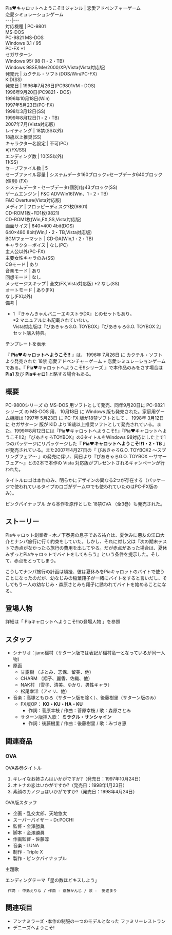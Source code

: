 Pia♥キャロットへようこそ!!  ジャンル  |  恋愛アドベンチャーゲーム   
恋愛シミュレーションゲーム  
---|---  
対応機種  |  PC-9801    
MS-DOS  
PC-9821  MS-DOS  
Windows 3.1  /  95  
PC-FX  *1  
セガサターン  
Windows 95/  98  (1・2・TB)  
Windows 98SE/Me/2000/XP/Vista(Vista対応版)  
発売元  |  カクテル・ソフト(DOS/Win/PC-FX)   
KID(SS)  
発売日  |  1996年7月26日(PC9801VM・DOS)   
1996年9月20日(PC9821・DOS)  
1996年10月18日(Win)  
1997年5月23日(PC-FX)  
1998年3月12日(SS)  
1999年8月12日(1・2・TB)  
2007年7月(Vista対応版)  
レイティング  |  18禁(SS以外)   
18歳以上推奨(SS)  
キャラクター名設定  |  不可(PC)   
可(FX/SS)  
エンディング数  |  10(SS以外)   
11(SS)  
セーブファイル数  |  5   
セーブファイル容量  |  システムデータ160ブロック+セーブデータ640ブロック(個別) (FX)   
システムデータ・セーブデータ(個別)各43ブロック(SS)  
ゲームエンジン  |  F&C ADVWin16(Win、1・2・TB)   
F&C Overture(Vista対応版)  
メディア  |  フロッピーディスク?枚(9801)   
CD-ROM1枚+FD1枚(9821)  
CD-ROM1枚(Win,FX,SS,Vista対応版)  
画面サイズ  |  640×400 4bit(DOS)   
640×480 8bit(Win,1・2・TB,Vista対応版)  
BGMフォーマット  |  CD-DA(Win,1・2・TB)   
キャラクターボイス  |  なし(PC)   
主人公以外(PC-FX)  
主要女性キャラのみ(SS)  
CGモード  |  あり   
音楽モード  |  あり   
回想モード  |  なし   
メッセージスキップ  |  全文(FX,Vista対応版)  *2  なし(SS)   
オートモード  |  あり(FX)   
なし(FX以外)  
備考  | 

  * 1 『きゃんきゃんバニーエキストラDX』とのセットもあり。   
*2 マニュアルにも記載されていない。   
Vista対応版は『ぴあきゃろG.O. TOYBOX』『ぴあきゃろG.O. TOYBOX 2』セット購入特典。

  
テンプレートを表示  
  
『 **Pia♥キャロットへようこそ!!** 』は、  1996年  7月26日  に  カクテル・ソフト  より発売された  18禁
恋愛アドベンチャーゲーム  \+  恋愛シミュレーションゲーム  である。『  Pia♥キャロットへようこそ!!シリーズ  』で本作品のみをさす場合は
**Pia1** 及び **Piaキャロ1** と略する場合もある。

##  概要  

PC-9800シリーズ  の  MS-DOS  用ソフトとして発売、同年9月20日に  PC-9821シリーズ  の  MS-DOS  用、  10月18日
に  Windows  版も発売された。家庭用ゲーム機版は  1997年  5月23日  に  PC-FX  版が18禁ソフトとして    、
1998年  3月12日  に  セガサターン  版が  KID
より18歳以上推奨ソフトとして発売されている。また、1999年8月12日には『Pia♥キャロットへようこそ!!』『Pia♥キャロットへようこそ!!2』『ぴあきゃろTOYBOX』の3タイトルをWindows
98対応にした上で1つのパッケージにリパッケージした『 **Pia♥キャロットへようこそ!!1・2・TB**
』が発売されている。また2007年4月27日の『  ぴあきゃろG.O. TOYBOX2 〜スプリングフェア〜  』の発売に伴い、同日より『ぴあきゃろG.O.
TOYBOX 〜サマーフェア〜』との2本で本作の  Vista  対応版がプレゼントされるキャンペーンが行われた。

タイトルロゴは本作のみ、明らかにデザインの異なる2つが存在する（パッケージで使われているタイプのロゴがゲーム中でも使われていたのはPC-FX版のみ）。

ピンクパイナップル  から本作を原作とした  18禁OVA  （全3巻）も発売された。

##  ストーリー  

Piaキャロット創業者・木ノ下泰男の息子である祐介は、夏休みに悪友の江口大介とナンパ旅行に行く約束をしていた。しかし、それに対し父は『次の期末テストで赤点がなかったら旅行の費用を出してやる。だが赤点があった場合は、夏休みずっとPiaキャロットでバイトをしてもらう』という条件を提示した。そして、赤点をとってしまう。

こうしてナンパ旅行の計画は頓挫、彼は夏休みをPiaキャロットのバイトで使うことになったのだが、幼なじみの稲葉翔子が一緒にバイトをすると言いだし、そしてもう一人の幼なじみ・森原さとみも翔子に誘われてバイトを始めることになる。

##  登場人物  

詳細は「  Piaキャロットへようこそ!!の登場人物  」を参照

##  スタッフ  

  * シナリオ：jane稲村（サターン版では表記が稲村竜一となっているが同一人物） 
  * 原画 
    * 甘露樹  （さとみ、志保、留美、他） 
    * CHARM （翔子、麗香、佐織、他） 
    * NAK村  （雪子、清美、ゆかり、男性キャラ） 
    * 松尾幸洋（アイリ、他） 
  * 音楽：高塚ともひろ（サターン版を除く）、後藤樹里（サターン版のみ） 
    * FX版OP： **KO・KU・HA・KU**
      * 作詞：菅原幸枝 / 作曲：菅原幸枝 / 歌：森原さとみ 
    * サターン版挿入歌： **ミラクル・サンシャイン**
      * 作詞：後藤樹里 / 作曲：後藤樹里 / 歌：みづき恵 

##  関連商品  

###  OVA  

OVA各巻タイトル

    

  1. キレイなお姉さんはいかがですか?（発売日：1997年10月24日） 
  2. オトナの恋はいかがですか?（発売日：1998年1月23日） 
  3. 素顔のカノジョはいかがですか?（発売日：1998年4月24日） 

OVA版スタッフ

    

  * 企画 - 乱交太郎、天地悠太 
  * スーパーバイザー - Dr.POCHI 
  * 監督 -  金澤勝眞 
  * 脚本 - 金澤勝眞 
  * 作画監督 - 佐藤淳 
  * 音楽 - LUNA 
  * 制作 -  Triple X 
  * 製作 -  ピンクパイナップル 

主題歌

    

エンディングテーマ「星の数ほどキスしよう」

     作詞 - 中島えりな / 作曲 - 斎藤かんじ / 歌 -  安達まり 

##  関連項目  

  * アンナミラーズ  ･本作の制服の一つのモデルとなった  ファミリーレストラン   
  * デニーズへようこそ! 

